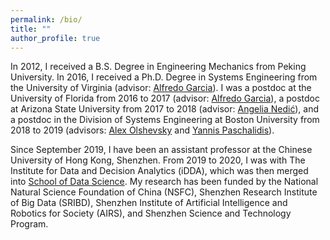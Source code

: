```yaml
---
permalink: /bio/
title: ""
author_profile: true
---
```


In 2012, I received a B.S. Degree in Engineering Mechanics from Peking University. In 2016, I received a Ph.D. Degree in Systems Engineering from the University of Virginia (advisor: [Alfredo Garcia](https://engineering.tamu.edu/industrial/profiles/garcia-alfredo.html)). I was a postdoc at the University of Florida from 2016 to 2017 (advisor: [Alfredo Garcia](https://engineering.tamu.edu/industrial/profiles/garcia-alfredo.html)), a postdoc at Arizona State University from 2017 to 2018 (advisor: [Angelia Nedić](https://angelia.engineering.asu.edu/)), and a postdoc in the Division of Systems Engineering at Boston University from 2018 to 2019  (advisors: [Alex Olshevsky](https://sites.bu.edu/aolshevsky/) and [Yannis Paschalidis](https://sites.bu.edu/paschalidis/people/yannis-paschalidis/)). 

Since September 2019, I have been an assistant professor at the Chinese University of Hong Kong, Shenzhen. From 2019 to 2020, I was with The Institute for Data and Decision Analytics (iDDA), which was then merged into [School of Data Science](https://sds.cuhk.edu.cn/). My research has been funded by the National Natural Science Foundation of China (NSFC), Shenzhen Research Institute of Big Data (SRIBD), Shenzhen Institute of Artificial Intelligence and Robotics for Society (AIRS), and Shenzhen Science and Technology Program.
